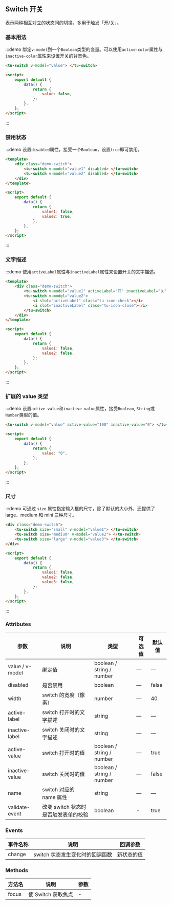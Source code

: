 ## Switch 开关

表示两种相互对立的状态间的切换，多用于触发「开/关」。

### 基本用法

:::demo 绑定`v-model`到一个`Boolean`类型的变量。可以使用`active-color`属性与`inactive-color`属性来设置开关的背景色。

```html
<tu-switch v-model="value"> </tu-switch>

<script>
	export default {
		data() {
			return {
				value: false,
			};
		},
	};
</script>
```

:::

### 禁用状态

:::demo 设置`disabled`属性，接受一个`Boolean`，设置`true`即可禁用。

```html
<template>
	<div class="demo-switch">
		<tu-switch v-model="value1" disabled> </tu-switch>
		<tu-switch v-model="value2" disabled> </tu-switch>
	</div>
</template>

<script>
	export default {
		data() {
			return {
				value1: false,
				value2: true,
			};
		},
	};
</script>
```

:::

### 文字描述

:::demo 使用`activeLabel`属性与`inactiveLabel`属性来设置开关的文字描述。

```html
<template>
	<div class="demo-switch">
		<tu-switch v-model="value1" activeLabel="开" inactiveLabel="关"> </tu-switch>
		<tu-switch v-model="value2">
			<i slot="activeLabel" class="tu-icon-check"></i>
			<i slot="inactiveLabel" class="tu-icon-close"></i>
		</tu-switch>
	</div>
</template>

<script>
	export default {
		data() {
			return {
				value1: false,
				value2: false,
			};
		},
	};
</script>
```

:::

### 扩展的 value 类型

:::demo 设置`active-value`和`inactive-value`属性，接受`Boolean`, `String`或`Number`类型的值。

```html
<tu-switch v-model="value" active-value="100" inactive-value="0"> </tu-switch>

<script>
	export default {
		data() {
			return {
				value: "0",
			};
		},
	};
</script>
```

:::

### 尺寸

:::demo 可通过 `size` 属性指定输入框的尺寸，除了默认的大小外，还提供了 large、medium 和 mini 三种尺寸。

```html
<div class="demo-switch">
	<tu-switch size="small" v-model="value1"> </tu-switch>
	<tu-switch size="medium" v-model="value2"> </tu-switch>
	<tu-switch size="large" v-model="value3"> </tu-switch>
</div>

<script>
	export default {
		data() {
			return {
				value1: false,
				value2: false,
				value3: false,
			};
		},
	};
</script>
```

:::

### Attributes

| 参数            | 说明                                 | 类型                      | 可选值 | 默认值 |
| --------------- | ------------------------------------ | ------------------------- | ------ | ------ |
| value / v-model | 绑定值                               | boolean / string / number | —      | —      |
| disabled        | 是否禁用                             | boolean                   | —      | false  |
| width           | switch 的宽度（像素）                | number                    | —      | 40     |
| active-label    | switch 打开时的文字描述              | string                    | —      | —      |
| inactive-label  | switch 关闭时的文字描述              | string                    | —      | —      |
| active-value    | switch 打开时的值                    | boolean / string / number | —      | true   |
| inactive-value  | switch 关闭时的值                    | boolean / string / number | —      | false  |
| name            | switch 对应的 name 属性              | string                    | —      | —      |
| validate-event  | 改变 switch 状态时是否触发表单的校验 | boolean                   | -      | true   |

### Events

| 事件名称 | 说明                            | 回调参数   |
| -------- | ------------------------------- | ---------- |
| change   | switch 状态发生变化时的回调函数 | 新状态的值 |

### Methods

| 方法名 | 说明               | 参数 |
| ------ | ------------------ | ---- |
| focus  | 使 Switch 获取焦点 | -    |
